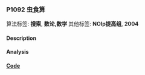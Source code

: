 ### P1092 虫食算

算法标签: **搜索**, **数论,数学**
其他标签: **NOIp提高组**, **2004**


#### Description

#### Analysis

#### [Code](../cpp/p1092.cpp) 

